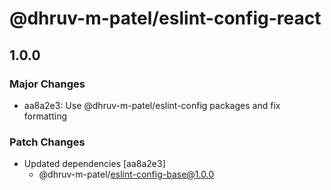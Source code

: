 # @dhruv-m-patel/eslint-config-react

## 1.0.0

### Major Changes

- aa8a2e3: Use @dhruv-m-patel/eslint-config packages and fix formatting

### Patch Changes

- Updated dependencies [aa8a2e3]
  - @dhruv-m-patel/eslint-config-base@1.0.0
